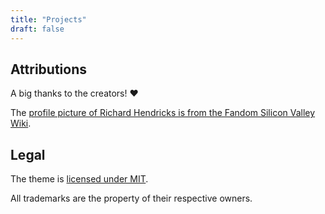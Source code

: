 ```yaml
---
title: "Projects"
draft: false
---
```


## Attributions

A big thanks to the creators! ❤️

The [profile picture of Richard Hendricks is from the Fandom Silicon Valley Wiki](https://silicon-valley.fandom.com/wiki/Richard_Hendricks?file=Richard_Hendricks.jpg).

## Legal

The theme is [licensed under MIT](https://github.com/schnerring/hugo-theme-gruvbox/blob/main/LICENSE).

All trademarks are the property of their respective owners.